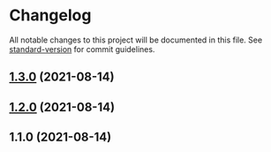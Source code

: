 # Changelog

All notable changes to this project will be documented in this file. See [standard-version](https://github.com/conventional-changelog/standard-version) for commit guidelines.

## [1.3.0](https://github.com/VirgoHxy/errorServe/compare/prefix_v1.2.0...prefix_v1.3.0) (2021-08-14)

## [1.2.0](https://github.com/VirgoHxy/errorServe/compare/prefix_v1.1.0...prefix_v1.2.0) (2021-08-14)

## 1.1.0 (2021-08-14)
